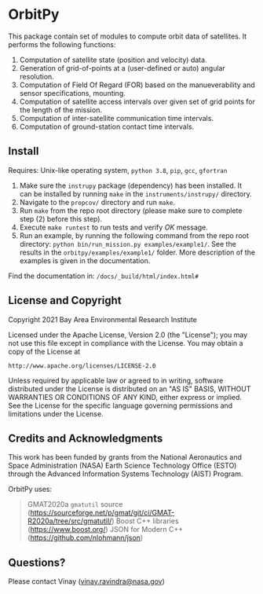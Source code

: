 # OrbitPy

This package contain set of modules to compute orbit data of satellites. It performs the following functions:

1. Computation of satellite state (position and velocity) data.
2. Generation of grid-of-points at a (user-defined or auto) angular resolution.
3. Computation of Field Of Regard (FOR) based on the manueverability and sensor specifications, mounting.
4. Computation of satellite access intervals over given set of grid points for the length of the mission. 
5. Computation of inter-satellite communication time intervals.
6. Computation of ground-station contact time intervals.

## Install

Requires: Unix-like operating system, `python 3.8`, `pip`, `gcc`, `gfortran`

1. Make sure the `instrupy` package (dependency) has been installed. It can be installed by running `make` in the `instruments/instrupy/` directory.
2. Navigate to the `propcov/` directory and run `make`. 
3. Run `make` from the repo root directory (please make sure to complete step (2) before this step).
4. Execute `make runtest` to run tests and verify *OK* message.
5. Run an example, by running the following command from the repo root directory: `python bin/run_mission.py examples/example1/`.
   See the results in the `orbitpy/examples/example1/` folder. More description of the examples is given in the documentation.

Find the documentation in: `/docs/_build/html/index.html#`

## License and Copyright

Copyright 2021 Bay Area Environmental Research Institute

Licensed under the Apache License, Version 2.0 (the "License");
you may not use this file except in compliance with the License.
You may obtain a copy of the License at

    http://www.apache.org/licenses/LICENSE-2.0

Unless required by applicable law or agreed to in writing, software
distributed under the License is distributed on an "AS IS" BASIS,
WITHOUT WARRANTIES OR CONDITIONS OF ANY KIND, either express or implied.
See the License for the specific language governing permissions and
limitations under the License.

## Credits and Acknowledgments

This work has been funded by grants from the National Aeronautics and Space Administration (NASA) Earth Science Technology Office (ESTO) through the Advanced Information Systems Technology (AIST) Program.

OrbitPy uses:

> GMAT2020a `gmatutil` source (https://sourceforge.net/p/gmat/git/ci/GMAT-R2020a/tree/src/gmatutil/)
> Boost C++ libraries (https://www.boost.org/)
> JSON for Modern C++ (https://github.com/nlohmann/json)

## Questions?

Please contact Vinay (vinay.ravindra@nasa.gov)